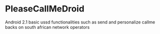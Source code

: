 PleaseCallMeDroid
=================

Android 2.1  basic ussd functionalities such as send and personalize callme backs on south african network operators